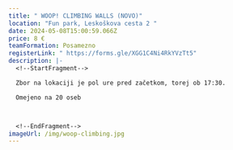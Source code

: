 ```yaml
---
title: " WOOP! CLIMBING WALLS (NOVO)"
location: "Fun park, Leskoškova cesta 2 "
date: 2024-05-08T15:00:59.066Z
price: 8 €
teamFormation: Posamezno
registerLink: " https://forms.gle/XGG1C4Ni4RkYVzTt5"
description: |-
  <!--StartFragment-->

  Zbor na lokaciji je pol ure pred začetkom, torej ob 17:30.

  Omejeno na 20 oseb



  <!--EndFragment-->
imageUrl: /img/woop-climbing.jpg
---
```

